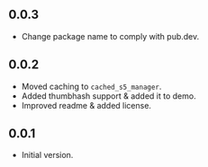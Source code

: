 ## 0.0.3

- Change package name to comply with pub.dev.

## 0.0.2

- Moved caching to `cached_s5_manager`.
- Added thumbhash support & added it to demo.
- Improved readme & added license.

## 0.0.1

- Initial version.
